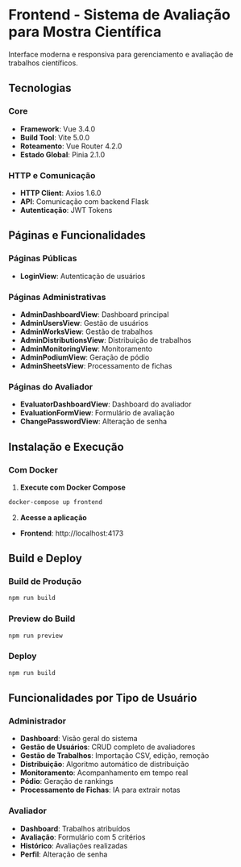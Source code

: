 # Frontend - Sistema de Avaliação para Mostra Científica

Interface moderna e responsiva para gerenciamento e avaliação de trabalhos científicos.

## Tecnologias

### Core
- **Framework**: Vue 3.4.0
- **Build Tool**: Vite 5.0.0
- **Roteamento**: Vue Router 4.2.0
- **Estado Global**: Pinia 2.1.0

### HTTP e Comunicação
- **HTTP Client**: Axios 1.6.0
- **API**: Comunicação com backend Flask
- **Autenticação**: JWT Tokens

## Páginas e Funcionalidades

### Páginas Públicas
- **LoginView**: Autenticação de usuários

### Páginas Administrativas
- **AdminDashboardView**: Dashboard principal
- **AdminUsersView**: Gestão de usuários
- **AdminWorksView**: Gestão de trabalhos
- **AdminDistributionsView**: Distribuição de trabalhos
- **AdminMonitoringView**: Monitoramento
- **AdminPodiumView**: Geração de pódio
- **AdminSheetsView**: Processamento de fichas

### Páginas do Avaliador
- **EvaluatorDashboardView**: Dashboard do avaliador
- **EvaluationFormView**: Formulário de avaliação
- **ChangePasswordView**: Alteração de senha

## Instalação e Execução

### Com Docker

1. **Execute com Docker Compose**
```bash
docker-compose up frontend
```

2. **Acesse a aplicação**
- **Frontend**: http://localhost:4173

## Build e Deploy

### Build de Produção
```bash
npm run build
```

### Preview do Build
```bash
npm run preview
```

### Deploy
```bash
npm run build
```

## Funcionalidades por Tipo de Usuário

### Administrador
- **Dashboard**: Visão geral do sistema
- **Gestão de Usuários**: CRUD completo de avaliadores
- **Gestão de Trabalhos**: Importação CSV, edição, remoção
- **Distribuição**: Algoritmo automático de distribuição
- **Monitoramento**: Acompanhamento em tempo real
- **Pódio**: Geração de rankings
- **Processamento de Fichas**: IA para extrair notas

### Avaliador
- **Dashboard**: Trabalhos atribuídos
- **Avaliação**: Formulário com 5 critérios
- **Histórico**: Avaliações realizadas
- **Perfil**: Alteração de senha
